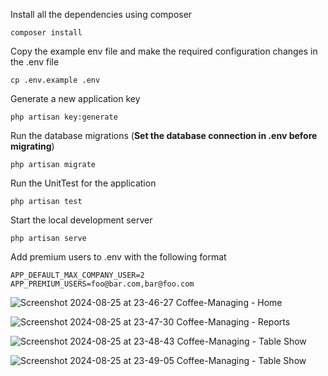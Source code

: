 Install all the dependencies using composer

    composer install

Copy the example env file and make the required configuration changes in the .env file

    cp .env.example .env

Generate a new application key

    php artisan key:generate

Run the database migrations (**Set the database connection in .env before migrating**)

    php artisan migrate

Run the UnitTest for the application

    php artisan test

Start the local development server

    php artisan serve

Add premium users to .env with the following format

```
APP_DEFAULT_MAX_COMPANY_USER=2
APP_PREMIUM_USERS=foo@bar.com,bar@foo.com
```

![Screenshot 2024-08-25 at 23-46-27 Coffee-Managing - Home](https://github.com/user-attachments/assets/4f80959e-f872-4f4a-ba69-0112fba6da3d)

![Screenshot 2024-08-25 at 23-47-30 Coffee-Managing - Reports](https://github.com/user-attachments/assets/aa0800a9-0d1b-4c6d-aa11-37e4b0909af0)

![Screenshot 2024-08-25 at 23-48-43 Coffee-Managing - Table Show](https://github.com/user-attachments/assets/e0078e17-8a34-49bd-b165-4e44614e6cbf)

![Screenshot 2024-08-25 at 23-49-05 Coffee-Managing - Table Show](https://github.com/user-attachments/assets/ab984788-942c-495a-8df6-ce42e4c54b36)
